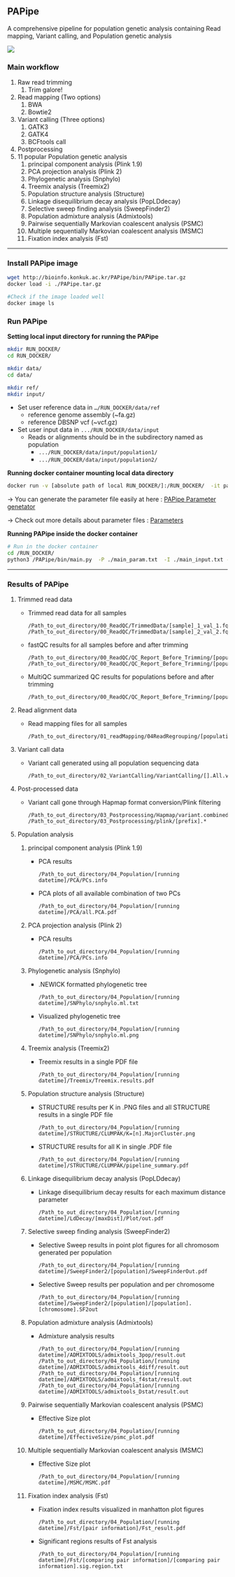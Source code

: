 ## PAPipe

A comprehensive pipeline for population genetic analysis containing Read mapping, Variant calling, and Population genetic analysis

![](./figures/fig1.png)

### Main workflow

1. Raw read trimming
    1. Trim galore!
2. Read mapping (Two options)
    1. BWA
    2. Bowtie2
3. Variant calling (Three options)
    1. GATK3
    2. GATK4
    3. BCFtools call
4. Postprocessing
5. 11 popular Population genetic analysis
    1. principal component analysis (Plink 1.9)
    2. PCA projection analysis (Plink 2)
    3. Phylogenetic analysis (Snphylo)
    4. Treemix analysis (Treemix2)
    5. Population structure analysis (Structure)
    6. Linkage disequilibrium decay analysis (PopLDdecay)
    7. Selective sweep finding analysis (SweepFinder2)
    8. Population admixture analysis (Admixtools)
    9. Pairwise sequentially Markovian coalescent analysis (PSMC)
    10. Multiple sequentially Markovian coalescent analysis (MSMC)
    11. Fixation index analysis (Fst)

---

### Install PAPipe image

```bash
wget http://bioinfo.konkuk.ac.kr/PAPipe/bin/PAPipe.tar.gz
docker load -i ./PAPipe.tar.gz

#Check if the image loaded well 
docker image ls
```

### Run PAPipe

**Setting local input directory for running the PAPipe** 

```bash
mkdir RUN_DOCKER/
cd RUN_DOCKER/

mkdir data/
cd data/

mkdir ref/
mkdir input/
```

- Set user reference data in `…/RUN_DOCKER/data/ref`
    - reference genome assembly (~fa.gz)
    - reference DBSNP vcf (~vcf.gz)
- Set user input data in `.../RUN_DOCKER/data/input`
    - Reads or alignments should be in the subdirectory named as population
        - `.../RUN_DOCKER/data/input/population1/`
        - `.../RUN_DOCKER/data/input/population2/`

**Running docker container mounting local data directory** 

```bash
docker run -v [absolute path of local RUN_DOCKER/]:/RUN_DOCKER/  -it pap_docker:latest
```

→ You can generate the parameter file easily at here : [PAPipe Parameter genetator](http://bioinfo.konkuk.ac.kr/PAPipe/parameter_builder/)

→ Check out more details about parameter files : [Parameters](./Parameters/parameter_generator.md)

**Running PAPipe inside the docker container** 

```bash
# Run in the docker container
cd /RUN_DOCKER/
python3 /PAPipe/bin/main.py  -P ./main_param.txt  -I ./main_input.txt -A ./main_sample.txt &> ./log
```

---

### Results of PAPipe

1. Trimmed read data
    - Trimmed read data for all samples
        
        ```
        /Path_to_out_directory/00_ReadQC/TrimmedData/[sample]_1_val_1.fq.gz
        /Path_to_out_directory/00_ReadQC/TrimmedData/[sample]_2_val_2.fq.gz
        
        ```
        
    - fastQC results for all samples before and after trimming
        
        ```
        /Path_to_out_directory/00_ReadQC/QC_Report_Before_Trimming/[population]/[sample]_1_fastqc.html
        /Path_to_out_directory/00_ReadQC/QC_Report_Before_Trimming/[population]/[sample]_2_fastqc.html
        
        ```
        
    - MultiQC summarized QC results for populations before and after trimming
        
        ```
        /Path_to_out_directory/00_ReadQC/QC_Report_Before_Trimming/[population]/multiqc_report.html
        
        ```
        
2. Read alignment data
    - Read mapping files for all samples
        
        ```
        /Path_to_out_directory/01_readMapping/04ReadRegrouping/[population]_[sample].addRG.marked.sort.bam
        
        ```
        
3. Variant call data
    - Variant call generated using all population sequencing data
        
        ```
        /Path_to_out_directory/02_VariantCalling/VariantCalling/[].All.variant.combined.g.vcf.gz
        
        ```
        
4. Post-processed data
    - Variant call gone through Hapmap format conversion/Plink filtering
        
        ```
        /Path_to_out_directory/03_Postprocessing/Hapmap/variant.combined.GT.SNP.flt.hapmap
        /Path_to_out_directory/03_Postprocessing/plink/[prefix].*
        
        ```
        
5. Population analysis
    1. principal component analysis (Plink 1.9)
        - PCA results
            
            ```
            /Path_to_out_directory/04_Population/[running datetime]/PCA/PCs.info
            
            ```
            
        - PCA plots of all available combination of two PCs
            
            ```
            /Path_to_out_directory/04_Population/[running datetime]/PCA/all.PCA.pdf
            
            ```
            
    2. PCA projection analysis (Plink 2)
        - PCA results
            
            ```
            /Path_to_out_directory/04_Population/[running datetime]/PCA/PCs.info
            
            ```
            
    3. Phylogenetic analysis (Snphylo)
        - .NEWICK formatted phylogenetic tree
            
            ```
            /Path_to_out_directory/04_Population/[running datetime]/SNPhylo/snphylo.ml.txt
            
            ```
            
        - Visualized phylogenetic tree
            
            ```
            /Path_to_out_directory/04_Population/[running datetime]/SNPhylo/snphylo.ml.png
            
            ```
            
    4. Treemix analysis (Treemix2)
        - Treemix results in a single PDF file
            
            ```
            /Path_to_out_directory/04_Population/[running datetime]/Treemix/Treemix.results.pdf
            
            ```
            
    5. Population structure analysis (Structure)
        - STRUCTURE results per K in .PNG files and all STRUCTURE results in a single PDF file
            
            ```
            /Path_to_out_directory/04_Population/[running datetime]/STRUCTURE/CLUMPAK/K=[n].MajorCluster.png
            
            ```
            
        - STRUCTURE results for all K in single .PDF file
            
            ```
            /Path_to_out_directory/04_Population/[running datetime]/STRUCTURE/CLUMPAK/pipeline_summary.pdf
            
            ```
            
    6. Linkage disequilibrium decay analysis (PopLDdecay)
        - Linkage disequilibrium decay results for each maximum distance parameter
            
            ```
            /Path_to_out_directory/04_Population/[running datetime]/LdDecay/[maxDist]/Plot/out.pdf
            
            ```
            
    7. Selective sweep finding analysis (SweepFinder2)
        - Selective Sweep results in point plot figures for all chromosom generated per population
            
            ```
            /Path_to_out_directory/04_Population/[running datetime]/SweepFinder2/[population]/SweepFinderOut.pdf
            
            ```
            
        - Selective Sweep results per population and per chromosome
            
            ```
            /Path_to_out_directory/04_Population/[running datetime]/SweepFinder2/[population]/[population].[chromosome].SF2out
            
            ```
            
    8. Population admixture analysis (Admixtools)
        - Admixture analysis results
            
            ```
            /Path_to_out_directory/04_Population/[running datetime]/ADMIXTOOLS/admixtools_3pop/result.out
            /Path_to_out_directory/04_Population/[running datetime]/ADMIXTOOLS/admixtools_4diff/result.out
            /Path_to_out_directory/04_Population/[running datetime]/ADMIXTOOLS/admixtools_f4stat/result.out
            /Path_to_out_directory/04_Population/[running datetime]/ADMIXTOOLS/admixtools_Dstat/result.out
            
            ```
            
    9. Pairwise sequentially Markovian coalescent analysis (PSMC)
        - Effective Size plot
            
            ```
            /Path_to_out_directory/04_Population/[running datetime]/EffectiveSize/psmc_plot.pdf
            
            ```
            
    10. Multiple sequentially Markovian coalescent analysis (MSMC)
        - Effective Size plot
            
            ```
            /Path_to_out_directory/04_Population/[running datetime]/MSMC/MSMC.pdf
            
            ```
            
    11. Fixation index analysis (Fst)
        - Fixation index results visualized in manhatton plot figures
            
            ```
            /Path_to_out_directory/04_Population/[running datetime]/Fst/[pair information]/Fst_result.pdf
            
            ```
            
        - Significant regions results of Fst analysis
            
            ```
            /Path_to_out_directory/04_Population/[running datetime]/Fst/[comparing pair information]/[comparing pair information].sig.region.txt
            
            ```